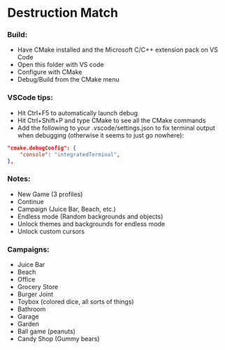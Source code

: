 # Destruction Match

### Build:
- Have CMake installed and the Microsoft C/C++ extension pack on VS Code
- Open this folder with VS code
- Configure with CMake
- Debug/Build from the CMake menu

### VSCode tips:
- Hit Ctrl+F5 to automatically launch debug
- Hit Ctrl+Shift+P and type CMake to see all the CMake commands
- Add the following to your .vscode/settings.json to fix terminal output when debugging (otherwise it seems to just go nowhere):
```json
"cmake.debugConfig": {
    "console": "integratedTerminal",
},
```

### Notes:
- New Game (3 profiles)
- Continue
- Campaign (Juice Bar, Beach, etc.)
- Endless mode (Random backgrounds and objects)
- Unlock themes and backgrounds for endless mode
- Unlock custom cursors

### Campaigns:
- Juice Bar
- Beach
- Office
- Grocery Store
- Burger Joint
- Toybox (colored dice, all sorts of things)
- Bathroom
- Garage
- Garden
- Ball game (peanuts)
- Candy Shop (Gummy bears)